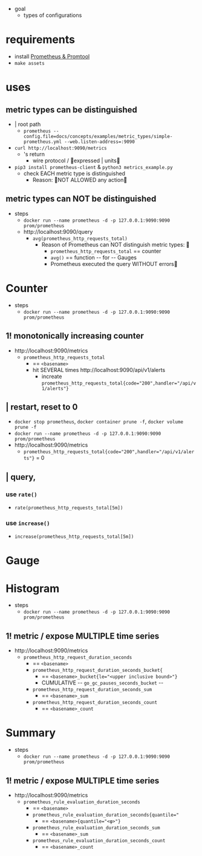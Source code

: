 * goal
    * types of configurations

# requirements

* install [Prometheus & Promtool](/prometheus/README.md#install)
* `make assets`

# uses
## metric types can be distinguished
* | root path
  * `prometheus --config.file=docs/concepts/examples/metric_types/simple-prometheus.yml --web.listen-address=:9090`
* `curl http://localhost:9090/metrics`
  * 's return
    * wire protocol / 👀expressed | units👀
* `pip3 install prometheus-client` & `python3 metrics_example.py`
  * check EACH metric type is distinguished
    * Reason: 🧠NOT ALLOWED any action🧠

## metric types can NOT be distinguished
* steps
  * `docker run --name prometheus -d -p 127.0.0.1:9090:9090 prom/prometheus`
  * http://localhost:9090/query
    * `avg(prometheus_http_requests_total)`
      * Reason of Prometheus can NOT distinguish metric types: 🧠
        * `prometheus_http_requests_total` == counter
        * `avg()` == function -- for -- Gauges
        * Prometheus executed the query WITHOUT errors🧠

# Counter
* steps
  * `docker run --name prometheus -d -p 127.0.0.1:9090:9090 prom/prometheus`
## 1! monotonically increasing counter
* http://localhost:9090/metrics
  * `prometheus_http_requests_total`
    * == `<basename>`
    * hit SEVERAL times http://localhost:9090/api/v1/alerts
      * increate `prometheus_http_requests_total{code="200",handler="/api/v1/alerts"}`
## | restart, reset to 0
* `docker stop prometheus`, `docker container prune -f`, `docker volume prune -f`
* `docker run --name prometheus -d -p 127.0.0.1:9090:9090 prom/prometheus`
* http://localhost:9090/metrics
  * `prometheus_http_requests_total{code="200",handler="/api/v1/alerts"}` = 0
## | query,
### use `rate()`
* `rate(prometheus_http_requests_total[5m])`
### use `increase()`
* `increase(prometheus_http_requests_total[5m])`

# Gauge


# Histogram
* steps
  * `docker run --name prometheus -d -p 127.0.0.1:9090:9090 prom/prometheus`
## 1! metric / expose MULTIPLE time series
* http://localhost:9090/metrics
  * `prometheus_http_request_duration_seconds`
    * == `<basename>`
    * `prometheus_http_request_duration_seconds_bucket{`
      * == `<basename>_bucket{le="<upper inclusive bound>"}`
      * CUMULATIVE -- `go_gc_pauses_seconds_bucket` -- 
    * `prometheus_http_request_duration_seconds_sum`
      * == `<basename>_sum`
    * `prometheus_http_request_duration_seconds_count`
      * == `<basename>_count`

# Summary
* steps
  * `docker run --name prometheus -d -p 127.0.0.1:9090:9090 prom/prometheus`
## 1! metric / expose MULTIPLE time series
* http://localhost:9090/metrics
  * `prometheus_rule_evaluation_duration_seconds`
    * == `<basename>`
    * `prometheus_rule_evaluation_duration_seconds{quantile="`
      * == `<basename>{quantile="<φ>"}`
    * `prometheus_rule_evaluation_duration_seconds_sum`
      * == `<basename>_sum`
    * `prometheus_rule_evaluation_duration_seconds_count`
      * == `<basename>_count`


